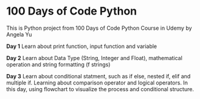 # 100 Days of Code Python
This is Python project from 100 Days of Code Python Course in Udemy by Angela Yu

**Day 1**
Learn about print function, input function and variable 

**Day 2**
Learn about Data Type (String, Integer and Float), mathematical operation and string formatting (f strings)

**Day 3** 
Learn about conditional statment, such as if else, nested if, elif and multiple if. 
Learning about comparison operator and logical operators. In this day, using flowchart to visualize the process and conditional structure.
